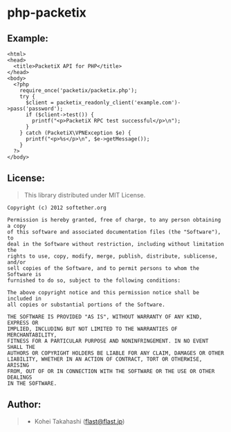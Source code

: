 php-packetix
============

Example:
--------

    <html>
    <head>
      <title>PacketiX API for PHP</title>
    </head>
    <body>
      <?php
        require_once('packetix/packetix.php');
        try {
          $client = packetix_readonly_client('example.com')->pass('password');
          if ($client->test()) {
            printf("<p>PacketiX RPC test successful</p>\n");
          }
        } catch (PacketiX\VPNException $e) {
          printf("<p>%s</p>\n", $e->getMessage());
        }
      ?>
    </body>

License:
--------

> This library distributed under MIT License.

    Copyright (c) 2012 softether.org
    
    Permission is hereby granted, free of charge, to any person obtaining a copy
    of this software and associated documentation files (the "Software"), to
    deal in the Software without restriction, including without limitation the
    rights to use, copy, modify, merge, publish, distribute, sublicense, and/or
    sell copies of the Software, and to permit persons to whom the Software is
    furnished to do so, subject to the following conditions:
    
    The above copyright notice and this permission notice shall be included in
    all copies or substantial portions of the Software.
    
    THE SOFTWARE IS PROVIDED "AS IS", WITHOUT WARRANTY OF ANY KIND, EXPRESS OR
    IMPLIED, INCLUDING BUT NOT LIMITED TO THE WARRANTIES OF MERCHANTABILITY,
    FITNESS FOR A PARTICULAR PURPOSE AND NONINFRINGEMENT. IN NO EVENT SHALL THE
    AUTHORS OR COPYRIGHT HOLDERS BE LIABLE FOR ANY CLAIM, DAMAGES OR OTHER
    LIABILITY, WHETHER IN AN ACTION OF CONTRACT, TORT OR OTHERWISE, ARISING
    FROM, OUT OF OR IN CONNECTION WITH THE SOFTWARE OR THE USE OR OTHER DEALINGS
    IN THE SOFTWARE.

Author:
-------

> * Kohei Takahashi (flast@flast.jp)
